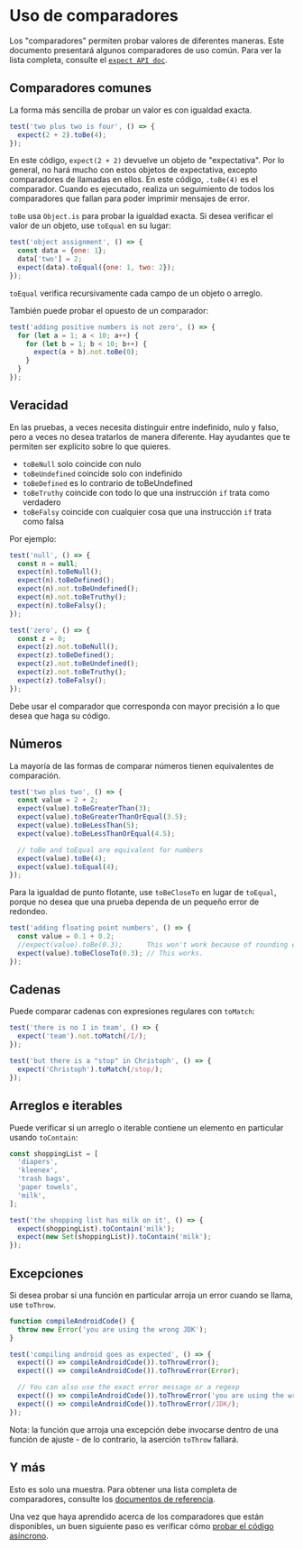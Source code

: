 # Uso de comparadores

Los "comparadores" permiten probar valores de diferentes maneras. Este documento presentará algunos comparadores de uso común. Para ver la lista completa, consulte el [`expect API doc`](https://vitest.dev/api/#expect).

## Comparadores comunes

La forma más sencilla de probar un valor es con igualdad exacta.

```js
test('two plus two is four', () => {
  expect(2 + 2).toBe(4);
});
```
En este código, `expect(2 + 2)` devuelve un objeto de "expectativa". Por lo general, no hará mucho con estos objetos de expectativa, excepto comparadores de llamadas en ellos. En este código, `.toBe(4)` es el comparador. Cuando es ejecutado, realiza un seguimiento de todos los comparadores que fallan para poder imprimir mensajes de error.

`toBe` usa `Object.is` para probar la igualdad exacta. Si desea verificar el valor de un objeto, use `toEqual` en su lugar:
```js
test('object assignment', () => {
  const data = {one: 1};
  data['two'] = 2;
  expect(data).toEqual({one: 1, two: 2});
});
```
`toEqual` verifica recursivamente cada campo de un objeto o arreglo.

También puede probar el opuesto de un comparador:

```js
test('adding positive numbers is not zero', () => {
  for (let a = 1; a < 10; a++) {
    for (let b = 1; b < 10; b++) {
      expect(a + b).not.toBe(0);
    }
  }
});
```
## Veracidad

En las pruebas, a veces necesita distinguir entre indefinido, nulo y falso, pero a veces no desea tratarlos de manera diferente. Hay ayudantes que te permiten ser explícito sobre lo que quieres.

- `toBeNull` solo coincide con nulo
- `toBeUndefined` coincide solo con indefinido
- `toBeDefined` es lo contrario de toBeUndefined
- `toBeTruthy` coincide con todo lo que una instrucción `if` trata como verdadero
- `toBeFalsy` coincide con cualquier cosa que una instrucción `if` trata como falsa

Por ejemplo:

```js
test('null', () => {
  const n = null;
  expect(n).toBeNull();
  expect(n).toBeDefined();
  expect(n).not.toBeUndefined();
  expect(n).not.toBeTruthy();
  expect(n).toBeFalsy();
});

test('zero', () => {
  const z = 0;
  expect(z).not.toBeNull();
  expect(z).toBeDefined();
  expect(z).not.toBeUndefined();
  expect(z).not.toBeTruthy();
  expect(z).toBeFalsy();
});
```
Debe usar el comparador que corresponda con mayor precisión a lo que desea que haga su código.

## Números

La mayoría de las formas de comparar números tienen equivalentes de comparación.

```js
test('two plus two', () => {
  const value = 2 + 2;
  expect(value).toBeGreaterThan(3);
  expect(value).toBeGreaterThanOrEqual(3.5);
  expect(value).toBeLessThan(5);
  expect(value).toBeLessThanOrEqual(4.5);

  // toBe and toEqual are equivalent for numbers
  expect(value).toBe(4);
  expect(value).toEqual(4);
});
```
Para la igualdad de punto flotante, use `toBeCloseTo` en lugar de `toEqual`, porque no desea que una prueba dependa de un pequeño error de redondeo.

```js
test('adding floating point numbers', () => {
  const value = 0.1 + 0.2;
  //expect(value).toBe(0.3);      This won't work because of rounding error
  expect(value).toBeCloseTo(0.3); // This works.
});
```
## Cadenas

Puede comparar cadenas con expresiones regulares con `toMatch`:

```js
test('there is no I in team', () => {
  expect('team').not.toMatch(/I/);
});

test('but there is a "stop" in Christoph', () => {
  expect('Christoph').toMatch(/stop/);
});
```
## Arreglos e iterables

Puede verificar si un arreglo o iterable contiene un elemento en particular usando `toContain`:

```js
const shoppingList = [
  'diapers',
  'kleenex',
  'trash bags',
  'paper towels',
  'milk',
];

test('the shopping list has milk on it', () => {
  expect(shoppingList).toContain('milk');
  expect(new Set(shoppingList)).toContain('milk');
});
```

## Excepciones

Si desea probar si una función en particular arroja un error cuando se llama, use `toThrow`.

```js
function compileAndroidCode() {
  throw new Error('you are using the wrong JDK');
}

test('compiling android goes as expected', () => {
  expect(() => compileAndroidCode()).toThrowError();
  expect(() => compileAndroidCode()).toThrowError(Error);

  // You can also use the exact error message or a regexp
  expect(() => compileAndroidCode()).toThrowError('you are using the wrong JDK');
  expect(() => compileAndroidCode()).toThrowError(/JDK/);
});
```
Nota: la función que arroja una excepción debe invocarse dentro de una función de ajuste - de lo contrario, la aserción `toThrow` fallará.

## Y más

Esto es solo una muestra. Para obtener una lista completa de comparadores, consulte los [documentos de referencia](https://vitest.dev/api/).

Una vez que haya aprendido acerca de los comparadores que están disponibles, un buen siguiente paso es verificar cómo [probar el código asíncrono](../vitest/codigo-asincrono.html).

